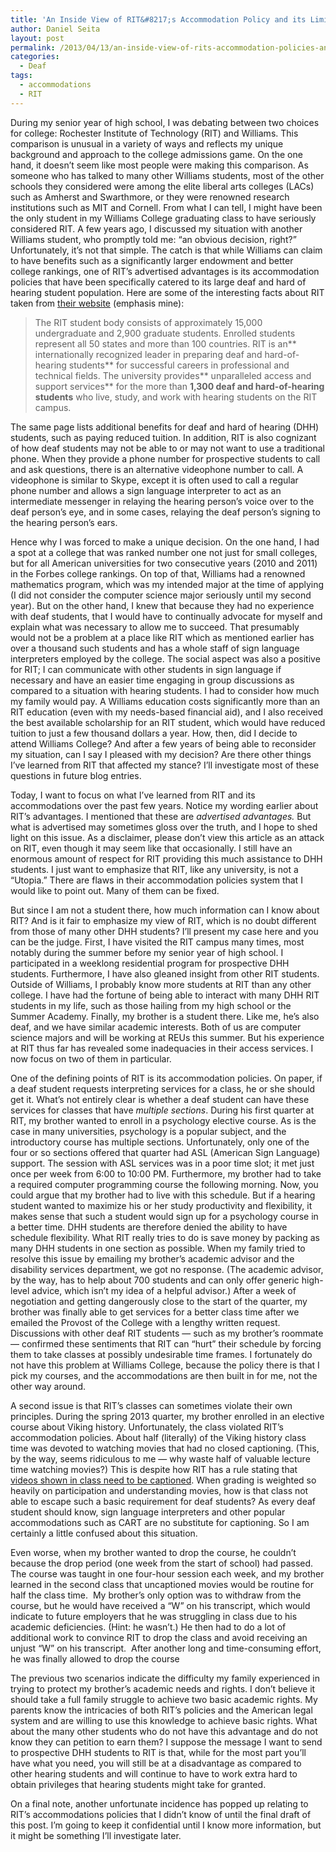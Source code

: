 ```yaml
---
title: 'An Inside View of RIT&#8217;s Accommodation Policy and its Limitations'
author: Daniel Seita
layout: post
permalink: /2013/04/13/an-inside-view-of-rits-accommodation-policies-and-its-limitations/
categories:
  - Deaf
tags:
  - accommodations
  - RIT
---
```

During my senior year of high school, I was debating between two choices for college: Rochester Institute of Technology (RIT) and Williams. This comparison is unusual in a variety of ways and reflects my unique background and approach to the college admissions game. On the one hand, it doesn&#8217;t seem like most people were making this comparison. As someone who has talked to many other Williams students, most of the other schools they considered were among the elite liberal arts colleges (LACs) such as Amherst and Swarthmore, or they were renowned research institutions such as MIT and Cornell. From what I can tell, I might have been the only student in my Williams College graduating class to have seriously considered RIT. A few years ago, I discussed my situation with another Williams student, who promptly told me: &#8220;an obvious decision, right?&#8221; Unfortunately, it&#8217;s not that simple. The catch is that while Williams can claim to have benefits such as a significantly larger endowment and better college rankings, one of RIT&#8217;s advertised advantages is its accommodation policies that have been specifically catered to its large deaf and hard of hearing student population. Here are some of the interesting facts about RIT taken from [their website][1] (emphasis mine):

> The RIT student body consists of approximately 15,000 undergraduate and 2,900 graduate students. Enrolled students represent all 50 states and more than 100 countries. RIT is an** internationally recognized leader in preparing deaf and hard-of-hearing students** for successful careers in professional and technical fields. The university provides** unparalleled access and support services** for the more than **1,300 deaf and hard-of-hearing students** who live, study, and work with hearing students on the RIT campus.

<!--more-->

The same page lists additional benefits for deaf and hard of hearing (DHH) students, such as paying reduced tuition. In addition, RIT is also cognizant of how deaf students may not be able to or may not want to use a traditional phone. When they provide a phone number for prospective students to call and ask questions, there is an alternative videophone number to call. A videophone is similar to Skype, except it is often used to call a regular phone number and allows a sign language interpreter to act as an intermediate messenger in relaying the hearing person&#8217;s voice over to the deaf person&#8217;s eye, and in some cases, relaying the deaf person&#8217;s signing to the hearing person&#8217;s ears.

Hence why I was forced to make a unique decision. On the one hand, I had a spot at a college that was ranked number one not just for small colleges, but for all American universities for two consecutive years (2010 and 2011) in the Forbes college rankings. On top of that, Williams had a renowned mathematics program, which was my intended major at the time of applying (I did not consider the computer science major seriously until my second year). But on the other hand, I knew that because they had no experience with deaf students, that I would have to continually advocate for myself and explain what was necessary to allow me to succeed. That presumably would not be a problem at a place like RIT which as mentioned earlier has over a thousand such students and has a whole staff of sign language interpreters employed by the college. The social aspect was also a positive for RIT; I can communicate with other students in sign language if necessary and have an easier time engaging in group discussions as compared to a situation with hearing students. I had to consider how much my family would pay. A Williams education costs significantly more than an RIT education (even with my needs-based financial aid), and I also received the best available scholarship for an RIT student, which would have reduced tuition to just a few thousand dollars a year. How, then, did I decide to attend Williams College? And after a few years of being able to reconsider my situation, can I say I pleased with my decision? Are there other things I&#8217;ve learned from RIT that affected my stance? I&#8217;ll investigate most of these questions in future blog entries.

Today, I want to focus on what I&#8217;ve learned from RIT and its accommodations over the past few years. Notice my wording earlier about RIT&#8217;s advantages. I mentioned that these are *advertised *advantages*.* But what is advertised may sometimes gloss over the truth, and I hope to shed light on this issue. As a disclaimer, please don&#8217;t view this article as an attack on RIT, even though it may seem like that occasionally. I still have an enormous amount of respect for RIT providing this much assistance to DHH students. I just want to emphasize that RIT, like any university, is not a &#8220;Utopia.&#8221; There are flaws in their accommodation policies system that I would like to point out. Many of them can be fixed.

But since I am not a student there, how much information can I know about RIT? And is it fair to emphasize my view of RIT, which is no doubt different from those of many other DHH students? I&#8217;ll present my case here and you can be the judge. First, I have visited the RIT campus many times, most notably during the summer before my senior year of high school. I participated in a weeklong residential program for prospective DHH students. Furthermore, I have also gleaned insight from other RIT students. Outside of Williams, I probably know more students at RIT than any other college. I have had the fortune of being able to interact with many DHH RIT students in my life, such as those hailing from my high school or the Summer Academy. Finally, my brother is a student there. Like me, he&#8217;s also deaf, and we have similar academic interests. Both of us are computer science majors and will be working at REUs this summer. But his experience at RIT thus far has revealed some inadequacies in their access services. I now focus on two of them in particular.

One of the defining points of RIT is its accommodation policies. On paper, if a deaf student requests interpreting services for a class, he or she should get it. What&#8217;s not entirely clear is whether a deaf student can have these services for classes that have *multiple sections*. During his first quarter at RIT, my brother wanted to enroll in a psychology elective course. As is the case in many universities, psychology is a popular subject, and the introductory course has multiple sections. Unfortunately, only one of the four or so sections offered that quarter had ASL (American Sign Language) support. The session with ASL services was in a poor time slot; it met just once per week from 6:00 to 10:00 PM. Furthermore, my brother had to take a required computer programming course the following morning. Now, you could argue that my brother had to live with this schedule. But if a hearing student wanted to maximize his or her study productivity and flexibility, it makes sense that such a student would sign up for a psychology course in a better time. DHH students are therefore denied the ability to have schedule flexibility. What RIT really tries to do is save money by packing as many DHH students in one section as possible. When my family tried to resolve this issue by emailing my brother&#8217;s academic advisor and the disability services department, we got no response. (The academic advisor, by the way, has to help about 700 students and can only offer generic high-level advice, which isn&#8217;t my idea of a helpful advisor.) After a week of negotiation and getting dangerously close to the start of the quarter, my brother was finally able to get services for a better class time after we emailed the Provost of the College with a lengthy written request. Discussions with other deaf RIT students &#8212; such as my brother&#8217;s roommate &#8212; confirmed these sentiments that RIT can &#8220;hurt&#8221; their schedule by forcing them to take classes at possibly undesirable time frames. I fortunately do not have this problem at Williams College, because the policy there is that I pick my courses, and the accommodations are then built in for me, not the other way around.

A second issue is that RIT&#8217;s classes can sometimes violate their own principles. During the spring 2013 quarter, my brother enrolled in an elective course about Viking history. Unfortunately, the class violated RIT&#8217;s accommodation policies. About half (literally) of the Viking history class time was devoted to watching movies that had no closed captioning. (This, by the way, seems ridiculous to me &#8212; why waste half of valuable lecture time watching movies?) This is despite how RIT has a rule stating that [videos shown in class need to be captioned][2]. When grading is weighted so heavily on participation and understanding movies, how is that class not able to escape such a basic requirement for deaf students? As every deaf student should know, sign language interpreters and other popular accommodations such as CART are no substitute for captioning. So I am certainly a little confused about this situation.

<div id="paneshell">
  <div id="shellcontent">
    <div id="yui_3_7_2_1_1369365612094_181423">
      <div id="yui_3_7_2_1_1369365612094_181695">
        <div id="yui_3_7_2_1_1369365612094_181497">
          <div id="yui_3_7_2_1_1369365612094_181977">
            Even worse, when my brother wanted to drop the course, he couldn’t because the drop period (one week from the start of school) had passed.  The course was taught in one four-hour session each week, and my brother learned in the second class that uncaptioned movies would be routine for half the class time.  My brother’s only option was to withdraw from the course, but he would have received a &#8220;W&#8221; on his transcript, which would indicate to future employers that he was struggling in class due to his academic deficiencies. (Hint: he wasn&#8217;t.) He then had to do a lot of additional work to convince RIT to drop the class and avoid receiving an unjust &#8220;W&#8221; on his transcript.  After another long and time-consuming effort, he was finally allowed to drop the course
          </div>
        </div>
      </div>
    </div>
  </div>
</div>

The previous two scenarios indicate the difficulty my family experienced in trying to protect my brother&#8217;s academic needs and rights. I don&#8217;t believe it should take a full family struggle to achieve two basic academic rights. My parents know the intricacies of both RIT&#8217;s policies and the American legal system and are willing to use this knowledge to achieve basic rights. What about the many other students who do not have this advantage and do not know they can petition to earn them? I suppose the message I want to send to prospective DHH students to RIT is that, while for the most part you&#8217;ll have what you need, you will still be at a disadvantage as compared to other hearing students and will continue to have to work extra hard to obtain privileges that hearing students might take for granted.

On a final note, another unfortunate incidence has popped up relating to RIT&#8217;s accommodations policies that I didn&#8217;t know of until the final draft of this post. I&#8217;m going to keep it confidential until I know more information, but it might be something I&#8217;ll investigate later.

 [1]: http://www.rit.edu/overview/at-a-glance
 [2]: https://www.rit.edu/provost/sites/rit.edu.provost/files/rit_guidelines_for_captioning_audio-visual_media_january_2012_final.pdf